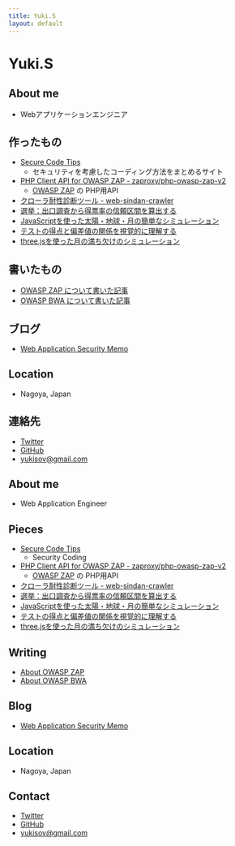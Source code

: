 ```yaml
---
title: Yuki.S
layout: default
---
```



Yuki.S
====

<div id="page-ja" class="index" data-lang="jp" markdown="1">

About me
----

- Webアプリケーションエンジニア


作ったもの
----

- [Secure Code Tips](http://code4sec.com)
    - セキュリティを考慮したコーディング方法をまとめるサイト
- [PHP Client API for OWASP ZAP - zaproxy/php-owasp-zap-v2](https://packagist.org/packages/zaproxy/php-owasp-zap-v2)
    - [OWASP ZAP](https://www.owasp.org/index.php/OWASP_Zed_Attack_Proxy_Project) の PHP用API
- [クローラ耐性診断ツール - web-sindan-crawler](https://github.com/yukisov/web-sindan-crawler)
- [選挙：出口調査から得票率の信頼区間を算出する](http://misc.pupha.net/confidence_interval.html)
- [JavaScriptを使った太陽・地球・月の簡単なシミュレーション](http://misc.pupha.net/sun_earth_moon/)
- [テストの得点と偏差値の関係を視覚的に理解する](http://misc.pupha.net/deviation_simulation/)
- [three.jsを使った月の満ち欠けのシミュレーション](http://misc.pupha.net/moon_shape/)

書いたもの
----

- [OWASP ZAP について書いた記事](http://www.pupha.net/owasp-zap/)
- [OWASP BWA について書いた記事](http://www.pupha.net/owasp-bwa/)


ブログ
----

- [Web Application Security Memo](http://www.pupha.net/)


Location
----

- Nagoya, Japan


連絡先
----

-  <a href="https://twitter.com/yukisov" target="_blank"><i class="fa fa-twitter"></i> Twitter</a><br/>
-  <a href="https://github.com/yukisov" target="_blank"><i class="fa fa-github"></i> GitHub</a><br/>
-  <a href="mailto:yukisov@gmail.com"><i class="fa fa-envelope"></i> yukisov@gmail.com</a>


</div>


<div id="page-en" class="index" markdown="1">

About me
----

- Web Application Engineer


Pieces
----

- [Secure Code Tips](http://code4sec.com)
    - Security Coding
- [PHP Client API for OWASP ZAP - zaproxy/php-owasp-zap-v2](https://packagist.org/packages/zaproxy/php-owasp-zap-v2)
    - [OWASP ZAP](https://www.owasp.org/index.php/OWASP_Zed_Attack_Proxy_Project) の PHP用API
- [クローラ耐性診断ツール - web-sindan-crawler](https://github.com/yukisov/web-sindan-crawler)
- [選挙：出口調査から得票率の信頼区間を算出する](http://misc.pupha.net/confidence_interval.html)
- [JavaScriptを使った太陽・地球・月の簡単なシミュレーション](http://misc.pupha.net/sun_earth_moon/)
- [テストの得点と偏差値の関係を視覚的に理解する](http://misc.pupha.net/deviation_simulation/)
- [three.jsを使った月の満ち欠けのシミュレーション](http://misc.pupha.net/moon_shape/)


Writing
----

- [About OWASP ZAP](http://www.pupha.net/owasp-zap/)
- [About OWASP BWA](http://www.pupha.net/owasp-bwa/)


Blog
----

- [Web Application Security Memo](http://www.pupha.net/)


Location
----

- Nagoya, Japan


Contact
----

-  <a href="https://twitter.com/yukisov" target="_blank"><i class="fa fa-twitter"></i> Twitter</a><br/>
-  <a href="https://github.com/yukisov" target="_blank"><i class="fa fa-github"></i> GitHub</a><br/>
-  <a href="mailto:yukisov@gmail.com"><i class="fa fa-envelope"></i> yukisov@gmail.com</a>

</div>


